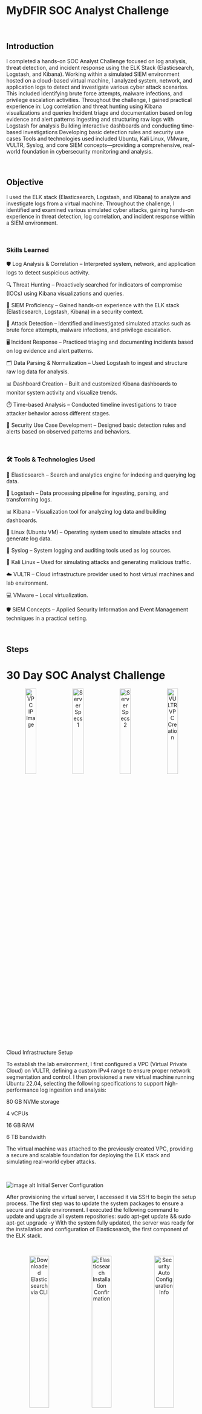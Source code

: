 # MyDFIR SOC Analyst Challenge

<br>

## Introduction

I completed a hands-on SOC Analyst Challenge focused on log analysis, threat detection, and incident response using the ELK Stack (Elasticsearch, Logstash, and Kibana). Working within a simulated SIEM environment hosted on a cloud-based virtual machine, I analyzed system, network, and application logs to detect and investigate various cyber attack scenarios. This included identifying brute force attempts, malware infections, and privilege escalation activities. Throughout the challenge, I gained practical experience in:
Log correlation and threat hunting using Kibana visualizations and queries
Incident triage and documentation based on log evidence and alert patterns
Ingesting and structuring raw logs with Logstash for analysis
Building interactive dashboards and conducting time-based investigations
Developing basic detection rules and security use cases
Tools and technologies used included Ubuntu, Kali Linux, VMware, VULTR, Syslog, and core SIEM concepts—providing a comprehensive, real-world foundation in cybersecurity monitoring and analysis.

<br>

## Objective

I used the ELK stack (Elasticsearch, Logstash, and Kibana) to analyze and investigate logs from a virtual machine. Throughout the challenge, I identified and examined various simulated cyber attacks, gaining hands-on experience in threat detection, log correlation, and incident response within a SIEM environment.

<br>

### Skills Learned

🛡️ Log Analysis & Correlation – Interpreted system, network, and application logs to detect suspicious activity.

🔍 Threat Hunting – Proactively searched for indicators of compromise (IOCs) using Kibana visualizations and queries.

🧠 SIEM Proficiency – Gained hands-on experience with the ELK stack (Elasticsearch, Logstash, Kibana) in a security context.

🚨 Attack Detection – Identified and investigated simulated attacks such as brute force attempts, malware infections, and privilege escalation.

🖥️ Incident Response – Practiced triaging and documenting incidents based on log evidence and alert patterns.

🗂️ Data Parsing & Normalization – Used Logstash to ingest and structure raw log data for analysis.

📊 Dashboard Creation – Built and customized Kibana dashboards to monitor system activity and visualize trends.

⏱️ Time-based Analysis – Conducted timeline investigations to trace attacker behavior across different stages.

🧰 Security Use Case Development – Designed basic detection rules and alerts based on observed patterns and behaviors.

<br>

### 🛠️ Tools & Technologies Used

🔎 Elasticsearch – Search and analytics engine for indexing and querying log data.

🔄 Logstash – Data processing pipeline for ingesting, parsing, and transforming logs.

📊 Kibana – Visualization tool for analyzing log data and building dashboards.

🐧 Linux (Ubuntu VM) – Operating system used to simulate attacks and generate log data.

📝 Syslog – System logging and auditing tools used as log sources.

🎯 Kali Linux – Used for simulating attacks and generating malicious traffic.

☁️ VULTR – Cloud infrastructure provider used to host virtual machines and lab environment.

💻 VMware – Local virtualization.

🛡️ SIEM Concepts – Applied Security Information and Event Management techniques in a practical setting.

<br>

## Steps
# 30 Day SOC Analyst Challenge

<p align="center">
  <img src="https://github.com/TylerTweedie/MyDFIR-SOC-analyst/blob/main/Day%203%20VPC%20IP%20172.31.0.3.png?raw=true" alt="VPC IP Image" width="24%" />
  <img src="https://github.com/TylerTweedie/MyDFIR-SOC-analyst/blob/main/VPC%20Server%20Specs.png?raw=true" alt="Server Specs 1" width="24%" />
  <img src="https://github.com/TylerTweedie/MyDFIR-SOC-analyst/blob/main/VPC%20Server%20Specs.png?raw=true" alt="Server Specs 2" width="24%" />
  <img src="https://github.com/TylerTweedie/MyDFIR-SOC-analyst/blob/main/VULTR%20VPC%20Creation.png?raw=true" alt="VULTR VPC Creation" width="24%" />
</p>

Cloud Infrastructure Setup

To establish the lab environment, I first configured a VPC (Virtual Private Cloud) on VULTR, defining a custom IPv4 range to ensure proper network segmentation and control. I then provisioned a new virtual machine running Ubuntu 22.04, selecting the following specifications to support high-performance log ingestion and analysis:

80 GB NVMe storage

4 vCPUs

16 GB RAM

6 TB bandwidth

The virtual machine was attached to the previously created VPC, providing a secure and scalable foundation for deploying the ELK stack and simulating real-world cyber attacks.

<br>

![image alt](https://github.com/TylerTweedie/MyDFIR-SOC-analyst/blob/main/repositories%20updated.png?raw=true)
Initial Server Configuration

After provisioning the virtual server, I accessed it via SSH to begin the setup process. The first step was to update the system packages to ensure a secure and stable environment. I executed the following command to update and upgrade all system repositories:
sudo apt-get update && sudo apt-get upgrade -y
With the system fully updated, the server was ready for the installation and configuration of Elasticsearch, the first component of the ELK stack.

<br>

<p align="center">
  <img src="https://github.com/TylerTweedie/MyDFIR-SOC-analyst/blob/main/Day%203%20Downloaded%20elastic%20search%20via%20CLI.png?raw=true" alt="Downloaded Elasticsearch via CLI" width="32%" />
  <img src="https://github.com/TylerTweedie/MyDFIR-SOC-analyst/blob/main/Day%203%20Elastic%20search%20install%20confirmation%20and%20version.png?raw=true" alt="Elasticsearch Installation Confirmation" width="32%" />
  <img src="https://github.com/TylerTweedie/MyDFIR-SOC-analyst/blob/main/Day%203%20obtaining%20security%20auto%20configuration%20information%20.png?raw=true" alt="Security Auto Configuration Info" width="32%" />
</p>

Elasticsearch Installation and Configuration

To begin setting up the ELK stack, I installed Elasticsearch on my Ubuntu virtual machine. I navigated to the official Elasticsearch downloads page, selected the appropriate .deb package for x86_64 architecture, and copied the download link.
Using PowerShell and wget, I initiated the download directly onto the server:
wget elasticsearch-8.15.0-amd64.deb After confirming the successful download with the ls command, I proceeded with the installation: At the time of this project, version 8.15 of Elasticsearch was the latest available. Upon installation, Elasticsearch automatically generated security configuration details, including the superuser password and enrollment tokens. I securely stored this information for use in securing the stack and enabling authentication features.
This marked the foundation for configuring the rest of the ELK stack, beginning with fine-tuning the elasticsearch.yml file and setting up network access.

<br>

<p align="center">
  <img src="https://github.com/TylerTweedie/MyDFIR-SOC-analyst/blob/main/Day%203%20-Elastic%20Search%20.yml%20file.png?raw=true" alt="Elasticsearch YAML Configuration" width="32%" />
  <img src="https://github.com/TylerTweedie/MyDFIR-SOC-analyst/blob/main/Day%203%20-%20Obtaining%20Public%20IP%20address%20149.248.61.82:23%20for%20elastic%20search%20instance.png?raw=true" alt="Obtaining Public IP" width="32%" />
  <img src="https://github.com/TylerTweedie/MyDFIR-SOC-analyst/blob/main/Day%203-Adding%20public%20IP%20address%20and%20http%20port.png?raw=true" alt="Public IP and Port Configuration" width="32%" />
</p>

Elasticsearch .yml Configuration

After completing the installation of Elasticsearch, I configured the elasticsearch.yml file using the nano text editor. In the configuration file, I uncommented and updated the network.host setting to use the server’s public IP address (149.248.61.82) and confirmed that the http.port was set to the default value of 9200. These changes enabled Elasticsearch to accept remote connections, allowing seamless integration with Kibana and other tools. I then saved the file and restarted the Elasticsearch service to apply the new settings.

<br>

![image alt](https://github.com/TylerTweedie/MyDFIR-SOC-analyst/blob/main/Day%204%20-%20Creating%20a%20firewall%20group.png?raw=true)
Implemented SSH Firewall Group for Enhanced Security on VULTR Virtual Machine

I implemented a custom firewall group on VULTR to restrict SSH access exclusively to my personal IP address. By applying this firewall group to my virtual machine, I significantly enhanced its security by limiting remote access and reducing potential attack vectors. This measure effectively prevented unauthorized connections and strengthened the overall security posture of the virtual machine

<br>

![image alt](https://github.com/TylerTweedie/MyDFIR-SOC-analyst/blob/main/Day%204-%20Starting%20up%20elastic%20search%20service.png?raw=true)
Elastic search deployment

I deployed and started the Elasticsearch service using PowerShell by executing key system commands. First, I reloaded the systemd manager configuration with systemctl daemon-reload. Then, I enabled the Elasticsearch service to start on boot using systemctl enable elasticsearch.service. Finally, I started the service with systemctl start elasticsearch.service. To verify that the service was running correctly, I checked its status with systemctl status elasticsearch.service and confirmed it was active and running.

<br>

![image alt](https://github.com/TylerTweedie/MyDFIR-SOC-analyst/blob/main/Day%204%20-%20Downloading%20Kibana%20via%20CLI.png?raw=true)

<br>

<p align="center">
  <img src="https://github.com/TylerTweedie/MyDFIR-SOC-analyst/blob/main/Day%204%20-%20Kibana%20installed%20and%20version.png?raw=true" alt="Kibana Installed and Version" width="32%" />
  <img src="https://github.com/TylerTweedie/MyDFIR-SOC-analyst/blob/main/Day%204%20-%20Kibana%20successfully%20installed.png?raw=true" alt="Kibana Successfully Installed" width="32%" />
  <img src="https://github.com/TylerTweedie/MyDFIR-SOC-analyst/blob/main/Day%204%20-%20allowing%20server%20port%20and%20server%20Host%20to%20be%20public%20IP%20instead%20of%20local%20host%20on%20Kibana%20server.png?raw=true" alt="Kibana Server Host Configuration" width="32%" />
  <img src="https://github.com/TylerTweedie/MyDFIR-SOC-analyst/blob/main/Day%204%20-%20Kibana%20running%20successfully.png?raw=true" alt="Kibana Running Successfully" width="32%" />
</p>

Kibana Installation and Configuration

Following the successful setup of Elasticsearch, I proceeded to install Kibana on the same Ubuntu virtual machine to continue building the ELK stack. I visited the official Kibana downloads page and selected the appropriate .deb package for x86_64 architecture. Using PowerShell and the wget command, I downloaded the installer directly to the server by referencing the link for version 8.15.0, which was the latest available at the time. After confirming the download using the ls command, I installed the package with dpkg.
Once installed, Kibana generated its own set of security credentials, including an enrollment token used to establish a secure connection with the Elasticsearch instance. I enrolled Kibana using this token and configured the kibana.yml file to define server host settings and enable encrypted communication. After finalizing the configuration, I started the Kibana service and confirmed it was running and accessible through the browser, completing another essential step in the ELK stack deployment.

<br>

<p align="center">
  <img src="https://github.com/TylerTweedie/MyDFIR-SOC-analyst/blob/main/Day%204%20-%20binaries%20for%20Elastic%20Search%20need%20enrollement%20token.png?raw=true" alt="Elasticsearch Binaries for Enrollment Token" width="32%" />
  <img src="https://github.com/TylerTweedie/MyDFIR-SOC-analyst/blob/main/Day%204%20-%20Trouble%20shooting%20checking%20if%20services%20are%20active.png?raw=true" alt="Troubleshooting Active Services" width="32%" />
  <img src="https://github.com/TylerTweedie/MyDFIR-SOC-analyst/blob/main/Day%204%20-%20added%20ufw%20to%20allow%205601%20-%20Added%20rule%20to%20firewall%20for%20port%205601.png?raw=true" alt="UFW Rule for Port 5601" width="32%" />
</p>

Generating Elasticsearch Enrollment Token for Kibana Access

To enable secure access to Kibana, I first retrieved the Elasticsearch enrollment token specifically scoped for Kibana. I navigated to the Elasticsearch binary directory using cd /usr/share/elasticsearch/bin and listed the available binaries with ls to verify the correct path.
Next, I generated the enrollment token by running the command ./elasticsearch-create-enrollment-token --scope kibana. This created a unique token required for securely connecting Kibana to Elasticsearch.
After copying the generated token, I accessed the Kibana interface via its web address at http://149.248.61.82:5601, where I was prompted to paste the enrollment token. This step successfully established a secure link between Kibana and Elasticsearch, completing the initial authentication setup for the Kibana dashboard.
To make Kibana accessible externally, I added a UFW rule to allow incoming traffic on port 5601, which is the default port used by Kibana. This ensured that I could securely access the Kibana UI from a remote browser.

<br>

<p align="center">
  <img src="https://github.com/TylerTweedie/MyDFIR-SOC-analyst/blob/main/Day%204%20-%20added%20enrollment%20token%20for%20Elastic%20search%20and%20now%20verifying%20Kibana.png?raw=true" alt="Enrollment Token and Kibana Verification" width="32%" />
  <img src="https://github.com/TylerTweedie/MyDFIR-SOC-analyst/blob/main/Day%204%20-sucessfully%20logged%20in-%20homepage%20of%20Elastic%20search.png?raw=true" alt="Successfully Logged In - Elasticsearch Homepage" width="32%" />
</p>

Completing Kibana Setup with Verification Code and Superuser Authentication

After submitting the enrollment token to connect Kibana to Elasticsearch, I proceeded to retrieve the Kibana verification code required to complete the setup. I navigated to the Kibana binary directory by running cd /usr/share/kibana/bin, then used ls to confirm the available binaries.
To generate the verification code, I executed the ./kibana-verification-code command, which returned a unique six-digit code. This code was then entered into the Kibana web interface to verify the instance.
Following verification, I entered the superuser credentials that were generated during the initial Elasticsearch installation and stored securely earlier in the process. Once authenticated, I successfully accessed the Kibana dashboard—marking the completion of the ELK stack’s core setup.

<br>

<p align="center">
  <img src="https://github.com/TylerTweedie/MyDFIR-SOC-analyst/blob/main/Day%205%20-%20Deployed%20windows%20server.png?raw=true" alt="Deployed Windows Server" width="32%" />
  <img src="https://github.com/TylerTweedie/MyDFIR-SOC-analyst/blob/main/Day%205%20-%20Logs%20for%20windows%20server%20.png?raw=true" alt="Logs for Windows Server" width="32%" />
</p>

Deployed Windows Server with Remote Desktop Access on VULTR

I provisioned a new cloud-based Windows Server on VULTR, selecting Windows Server 2022 Standard (x64) as the operating system. The server was configured with 1 vCPU, 2 GB of memory, 50 GB SSD storage, and 2 TB of bandwidth, providing a lightweight yet capable environment for remote access and monitoring.
After deployment, I accessed the server using Remote Desktop Protocol (RDP) by entering its public IP address into the Remote Desktop client. Upon connection, I received the login credentials from the VULTR dashboard and successfully authenticated.
With RDP now exposed to the internet, this setup confirms that the Windows Server is live and accessible remotely. I plan to begin capturing and analyzing incoming RDP login attempts as part of a broader effort to monitor external threat activity and study real-world attack behavior.

<br>

<p align="center">
  <img src="https://github.com/TylerTweedie/MyDFIR-SOC-analyst/blob/main/Day%207%20-%20Adding%20Fleet%20server.png?raw=true" alt="Adding Fleet Server" width="32%" />
  <img src="https://github.com/TylerTweedie/MyDFIR-SOC-analyst/blob/main/Day%207%20-%20configuring%20fleet%20server.png?raw=true" alt="Configuring Fleet Server" width="32%" />
  <img src="https://github.com/TylerTweedie/MyDFIR-SOC-analyst/blob/main/Day%207%20-%20adding%20fleet%20server%20to%20centralized%20host.png?raw=true" alt="Adding Fleet Server to Centralized Host" width="32%" />
  <img src="https://github.com/TylerTweedie/MyDFIR-SOC-analyst/blob/main/Day%207%20-%20successfully%20added%20Fleet%20server.png?raw=true" alt="Successfully Added Fleet Server" width="32%" />
</p>

Deploying and Connecting a Fleet Server to Elasticsearch

I deployed a new virtual machine on VULTR, selecting Ubuntu 22.04 LTS x64 as the operating system. The server was configured with 1 vCPU, 4 GB of memory, 30 GB NVMe storage, and 4 TB of bandwidth. I named this instance Fleet Server in VULTR, as it will be used to integrate with my Elasticsearch environment.
To connect it to Elasticsearch, I navigated to the Fleet section within Kibana and initiated the process to add a new Fleet Server. I assigned it the same name used in VULTR for consistency and entered the server’s public IP address, https://216.128.181.159, as the host URL.
I then accessed the Fleet Server remotely by launching my Windows Server instance, opening PowerShell, and connecting via SSH using the command ssh root@216.128.181.159. After entering the root password, I successfully logged into the server.

The final step in this phase was to update the system packages. I ran apt-get update && apt-get upgrade -y to ensure the server was fully up to date before proceeding with the Elastic Agent installation.
During the agent enrollment process, I encountered a connection issue. After troubleshooting, I identified that port 9200—used by Elasticsearch—was not open on the ELK server. I resolved this by allowing the port through the firewall with ufw allow 9200. This change enabled a successful connection, and the Elastic Agent was installed and enrolled without any further issues.

<br>

<p align="center">
  <img src="https://github.com/TylerTweedie/MyDFIR-SOC-analyst/blob/main/Day%207%20-%20Installing%20Elastic%20search%20via%20Powershell%20on%20windows%20server.png?raw=true" alt="Installing Elasticsearch via PowerShell on Windows Server" width="32%" />
  <img src="https://github.com/TylerTweedie/MyDFIR-SOC-analyst/blob/main/Day%207%20Failed%20to%20enroll%20request%20to%20fleet%20server%20.png?raw=true" alt="Failed to Enroll Agent to Fleet Server" width="32%" />
  <img src="https://github.com/TylerTweedie/MyDFIR-SOC-analyst/blob/main/Day%207%20-%20successful%20after%20ufw%20allow%208220%20and%20443%20-%20allowing%20correct%20port%20and%20changing%20fleet%20server%20in%20Elastic%20search%20to%208220%20and%20--insecure%20to%20sign%20certificate.png?raw=true" alt="Successful Installation After UFW and --insecure Fix" width="32%" />
</p>

Installing the Elastic Agent on the Windows Server

I began by launching PowerShell as an Administrator on the Windows Server to install the Elastic Agent. During the installation process, I encountered connectivity issues that required troubleshooting.
Initially, I modified the Fleet Server firewall settings to allow traffic on port 8220 by running ufw allow 8220, and also opened port 443. Despite this, the installation still failed due to port conflicts. Upon further investigation, I discovered that the Fleet Server’s expected communication port needed to be changed from 443 to 8220. 
I updated both the Fleet Server configuration and the PowerShell installation command accordingly. After this adjustment, a new error appeared stating that the certificate was signed by an unknown authority. To bypass this, I reran the installation command with the --insecure flag, which allowed the Elastic Agent to install successfully.

<br>

<p align="center">
  <img src="https://github.com/TylerTweedie/MyDFIR-SOC-analyst/blob/main/Day%209%20-%20extracting%20Sysmon%20file%20on%20windows%20server.png?raw=true" alt="Extracting Sysmon Files" width="32%" />
  <img src="https://github.com/TylerTweedie/MyDFIR-SOC-analyst/blob/main/Day%209%20-%20Sysmon%20Config%20file%20.png?raw=true" alt="Sysmon Config File" width="32%" />
  <img src="https://github.com/TylerTweedie/MyDFIR-SOC-analyst/blob/main/Day%209%20Directory%20where%20sysmon%20is%20located%20in%20powershell.png?raw=true" alt="Sysmon Directory in PowerShell" width="32%" />
</p>

<p align="center">
  <img src="https://github.com/TylerTweedie/MyDFIR-SOC-analyst/blob/main/Day%209%20-%20flags%20for%20installing%20Sysmon.png?raw=true" alt="Sysmon Install Flags" width="24%" />
  <img src="https://github.com/TylerTweedie/MyDFIR-SOC-analyst/blob/main/Day%209%20-%20Sysmon%20successfully%20running.png?raw=true" alt="Sysmon Successfully Running" width="24%" />
  <img src="https://github.com/TylerTweedie/MyDFIR-SOC-analyst/blob/main/Day%209%20-%20Sysmon%20events%20created.png?raw=true" alt="Sysmon Event Logs" width="24%" />
  <img src="https://github.com/TylerTweedie/MyDFIR-SOC-analyst/blob/main/Day%2010%20-%20Windows%20Sysmon%20integration.png?raw=true" alt="Windows Sysmon Integration" width="24%" />
</p>

Installing and Configuring Sysmon on Windows

To begin monitoring detailed system activity, I installed and configured Sysmon (System Monitor) on my Windows Server.
First, I connected to the machine via Remote Desktop Protocol (RDP) and downloaded Sysmon v15.15. After extracting the archive, I verified the presence of the three core binaries: Sysmon.exe, Sysmon64.exe, and SysmonDrv.sys.
Next, I visited GitHub to retrieve a community-recommended Sysmon configuration file. I chose the widely used Olaf Hartong Sysmon config, navigated to the sysmonconfig.xml, selected the raw view, and saved the file into the same directory where the Sysmon binaries were located.
With the setup files in place, I launched PowerShell as Administrator, navigated to the Sysmon directory using cd, and verified the contents with dir. I then installed Sysmon by running .\Sysmon64.exe -i sysmonconfig.xml.
After installation, I confirmed that Sysmon was running by checking the Services panel and opening Event Viewer to verify that logs were actively being generated under the Microsoft-Windows-Sysmon/Operational log.
Sysmon is now successfully installed and integrated with a structured configuration, enabling advanced monitoring and event logging for future threat detection.

<br>

Sysmon
<p align="center">
  <img src="https://github.com/TylerTweedie/MyDFIR-SOC-analyst/blob/main/Day%2010%20-%20events%20under%20winlog.event_id.png?raw=true" alt="Events Under winlog.event_id" width="32%" />
  <img src="https://github.com/TylerTweedie/MyDFIR-SOC-analyst/blob/main/Day%2010%20-%20confirmation%20sysmon%20is%20being%20ingested.png?raw=true" alt="Sysmon Ingestion Confirmed" width="32%" />
</p>
Windows Defender
<p align="center">
  <img src="https://github.com/TylerTweedie/MyDFIR-SOC-analyst/blob/main/Day%2010%20-%20microsoft%20defender%20logs%20integrated.png?raw=true" alt="Microsoft Defender Logs Integrated" width="32%" />
  <img src="https://github.com/TylerTweedie/MyDFIR-SOC-analyst/blob/main/Day%2010%2012%2027%20-%20Microsoft%20windows%20defender%20confirmation%20.png?raw=true" alt="Windows Defender Ingestion Confirmed" width="32%" />
  <img src="https://github.com/TylerTweedie/MyDFIR-SOC-analyst/blob/main/Day%2010%20-%20Now%20able%20to%20see%20logs-%20changed%20firewall%20rule%20for%209200%20on%20VULTR.png?raw=true" alt="Logs Visible After Firewall Change" width="32%" />
</p>

Adding Sysmon and Windows Defender Logs to Elastic via Windows Integration

To enhance visibility into endpoint activity, I integrated both Sysmon and Windows Defender logs into my Elastic environment using custom Windows event log settings.
I started by accessing Event Viewer on my Windows Server and navigating to: Applications and Services Logs > Microsoft > Windows > Sysmon > Operational.I opened the Properties panel and copied the channel name:Microsoft-Windows-Sysmon/Operational.

In Kibana, under the Windows integration policy, I added a custom event log with that channel name and labeled the integration clearly for Sysmon. I kept the remaining default settings and saved the changes to the existing policy.
Next, I repeated the process for Windows Defender logs. From Event Viewer, I copied the Defender channel name and created another custom log entry. This time, I specified event IDs 1116, 1117, and 5001, which correspond to real-time threat detection and remediation events. These were also added to the existing Windows integration policy.To ensure all Windows events were being captured, I included the field winlog.event_id: * to collect any event ID that exists, providing broader coverage.
After saving and deploying the changes, I restarted the Elastic Agent via the Services panel on the Windows Server. Initially, I noticed that CPU and memory metrics were showing as "N/A", indicating a connection issue. To resolve this, I modified my VULTR firewall group and allowed TCP port 9200—used by Elasticsearch. Once this was configured, metric data such as CPU and memory began appearing correctly, confirming successful integration and data flow.

<br>

![image alt](https://github.com/TylerTweedie/MyDFIR-SOC-analyst/blob/main/Day%2012%20-%20Ubuntu%20server%20install.png?raw=true)
Setting Up Ubuntu 24.04 LTS for Authentication Log Monitoring

I deployed a new Ubuntu 24.04 LTS x64 server to collect and analyze authentication logs. After launching the server, I updated the system repositories and packages using apt update && apt upgrade to ensure the environment was fully up to date.
To begin generating log data, I navigated to the /var/log/ directory and used cat auth.log to view the contents of the authentication log. This file captures all login-related events, including failed SSH login attempts, which are critical for monitoring brute-force attacks or unauthorized access attempts.
By intentionally testing failed SSH logins, I confirmed that the system was properly logging authentication failures. These logs will later be ingested into my Elastic Stack for further analysis and correlation.

<br>

<p align="center">
  <img src="https://github.com/TylerTweedie/MyDFIR-SOC-analyst/blob/main/Day%2013%20-%20linux%20integration.png?raw=true" alt="Linux Integration" width="45%" />
  <img src="https://github.com/TylerTweedie/MyDFIR-SOC-analyst/blob/main/Day%2013%20-%20%20adding%20Ubuntu%20Agent.png?raw=true" alt="Adding Ubuntu Agent" width="45%" />
</p>
<p align="center">
  <img src="https://github.com/TylerTweedie/MyDFIR-SOC-analyst/blob/main/Day%2013%20-%20filtering%20logs%20for%20Linux%20machine.png?raw=true" alt="Filtering Logs for Linux Machine" width="45%" />
  <img src="https://github.com/TylerTweedie/MyDFIR-SOC-analyst/blob/main/Day%2013%20-%20Authentication%20failures%20from%20170.231.48.3%20.png?raw=true" alt="Authentication Failures from IP" width="45%" />
</p>

I deployed an Ubuntu 24.04 LTS server and began the Elastic Agent integration by first connecting via SSH. To prepare the system, I updated the repositories and upgraded existing packages by running sudo apt update && sudo apt upgrade -y. After downloading the Elastic Agent Linux package from the official Elastic downloads page, I extracted the archive using tar -xzf elastic-agent-<version>-linux-x86_64.tar.gz and navigated into the extracted directory.
To enroll the agent with the Fleet Server, I ran the enrollment command with my Fleet Server URL and enrollment token: sudo ./elastic-agent enroll https://216.128.181.159:8220 <ENROLLMENT_TOKEN> --insecure. I included the --insecure flag to bypass certificate validation errors that occurred during enrollment.
Once enrolled, I enabled and started the Elastic Agent service by running sudo systemctl enable elastic-agent followed by sudo systemctl start elastic-agent. I verified the agent’s status using sudo systemctl status elastic-agent to ensure it was running correctly.
Finally, to allow the Fleet Server to communicate with the agent, I updated the firewall rules by adding a UFW rule to allow TCP traffic on port 8220 with the command sudo ufw allow 8220/tcp. After these steps, my Ubuntu server was successfully integrated into the Elastic Stack and ready to send logs to the Fleet Server.

<br>

<p align="center">
  <img src="https://github.com/TylerTweedie/MyDFIR-SOC-analyst/blob/main/Day%2014%20-%20Failed%20events.png?raw=true" alt="Failed Events" width="23%" />
  <img src="https://github.com/TylerTweedie/MyDFIR-SOC-analyst/blob/main/Day%2014%20-%20Defining%20the%20query%20.png?raw=true" alt="Defining the Query" width="23%" />
  <img src="https://github.com/TylerTweedie/MyDFIR-SOC-analyst/blob/main/Day%2014%20-%20added%20query%20and%20added%20field%20in%20for%20map.png?raw=true" alt="Added Query and Field for Map" width="23%" />
  <img src="https://github.com/TylerTweedie/MyDFIR-SOC-analyst/blob/main/Day%2014%20-%20troubleshot%20by%20adding%20by%20iso%20code%20.png?raw=true" alt="Troubleshot by Adding ISO Code" width="23%" />
</p>
Viewing the maps of where attackers are

I am now able to view security alert logs generated by my Linux machine by applying filters in the Elastic Stack. Specifically, I focus on filtering failed login attempts by user and source IP. To proactively monitor these events, I created an alert rule named Brute Force Activity.
Next, I visualized the geographic locations of these attacks by creating a map. Using Kibana Query Language (KQL), I filtered the map data with queries such as system.auth.ssh.event: * and system.auth.ssh.event: Failed combined with the agent name corresponding to my Linux machine.
To build the map, I added a choropleth layer, using the EMS (Elastic Maps Service) world boundaries as the base. I then selected the appropriate data view and joined it on the field source.geo.country_iso_code to generate a clear, visual representation of where the brute force attempts are occurring globally.

<br>

<p align="center">
  <img src="https://github.com/TylerTweedie/MyDFIR-SOC-analyst/blob/main/Day%2016%20filtering%20for%20Event%20codes%204625-%20might%20be%20where%20I%20screwed%20up%20space%20after%20colon%20I%20believe.png?raw=true" alt="Filtering for Event Code 4625" width="19%" />
  <img src="https://github.com/TylerTweedie/MyDFIR-SOC-analyst/blob/main/Day%2016%20-%20First%20alert%20after%20making%20rule.png?raw=true" alt="First Alert After Making Rule" width="19%" />
  <img src="https://github.com/TylerTweedie/MyDFIR-SOC-analyst/blob/main/Day%2016%20-%20Creating%20a%20rule%20to%20see%20failed%20authentiations%20for%20Root.png?raw=true" alt="Creating Rule for Failed Authentications for Root" width="19%" />
  <img src="https://github.com/TylerTweedie/MyDFIR-SOC-analyst/blob/main/Day%2016%20-%20Rule%20created.png?raw=true" alt="Rule Created" width="19%" />
  <img src="https://github.com/TylerTweedie/MyDFIR-SOC-analyst/blob/main/Day%2016%20-%20Rule%20for%20administrator%20and%204625%20event%20code.png?raw=true" alt="Rule for Administrator and Event Code 4625" width="19%" />
</p>

Failed authentication rules for Ubuntu and windows server

I am now focusing on setting up alerts for both my Windows server and Ubuntu machines to enhance monitoring and security. Specifically, I am creating alert rules to detect failed authentication attempts for critical accounts — monitoring failed login attempts from the root user on the Ubuntu server and the Administrator account on the Windows server. These rules will help me quickly identify potential unauthorized access attempts across both environments.

<br>

<p align="center">
  <img src="https://github.com/TylerTweedie/MyDFIR-SOC-analyst/blob/main/Day%2017%20-%20failed%20RDP%20authentication%20map.png?raw=true" alt="Failed RDP Authentication Map" width="32%" />
  <img src="https://github.com/TylerTweedie/MyDFIR-SOC-analyst/blob/main/Day%2017%20-%20Creating%20a%20table%20by%20dropping%20filters%20.png?raw=true" alt="Creating a Table by Dropping Filters" width="32%" />
  <img src="https://github.com/TylerTweedie/MyDFIR-SOC-analyst/blob/main/Day%2017%20-%20changed%20to%20top%2010%20values%20for%20user.name%20source%20IP%20and%20source%20Geo.png?raw=true" alt="Top 10 Values for User, IP, Geo" width="32%" />
</p>

Now its time to do RDP authentications
Next, I created a map visualizing failed RDP authentication attempts, followed by a table filtered to show the top three values for username, timestamp, country, and the count of records.

<br>

<p align="center">
  <img src="https://github.com/TylerTweedie/MyDFIR-SOC-analyst/blob/main/Day%2020%20-%20Installing%20Kali%20Linux.png?raw=true" alt="Installing Kali Linux" width="48%" />
  <img src="https://github.com/TylerTweedie/MyDFIR-SOC-analyst/blob/main/Day%2020%20-%20Successfully%20SSH%20into%20Mythic%20or%20Kali.png?raw=true" alt="SSH into Mythic or Kali" width="48%" />
  <img src="https://github.com/TylerTweedie/MyDFIR-SOC-analyst/blob/main/Day%2020%20-%20Mythic%20install%20via%20CLI.png?raw=true" alt="Mythic Install via CLI" width="48%" />
  <img src="https://github.com/TylerTweedie/MyDFIR-SOC-analyst/blob/main/Day%2020%20-%20Made%20Docker%20container%20.png?raw=true" alt="Made Docker Container" width="48%" />
</p>

<p align="center">
  <img src="https://github.com/TylerTweedie/MyDFIR-SOC-analyst/blob/main/Day%2020%20-%20Able%20to%20access%20Mythic%20login%20screen.png?raw=true" alt="Mythic Login Screen" width="48%" />
  <img src="https://github.com/TylerTweedie/MyDFIR-SOC-analyst/blob/main/Day%2020%20-%20sucessfully%20logged%20in%20to%20Mytic%20server.png?raw=true" alt="Successfully Logged in to Mythic Server" width="48%" />
  <img src="https://github.com/TylerTweedie/MyDFIR-SOC-analyst/blob/main/Day%2020%20-%20Mythic%20Dashboard.png?raw=true" alt="Mythic Dashboard" width="48%" />
</p>

Mythic server

Lastly, I installed Kali Linux and successfully set up Mythic by adding a Docker container. I was able to log in without issues and access the Mythic dashboard. Unfortunately, my VULTR trial expired, which prevented me from moving forward with further deployment.

## Conclusion

This project provided hands-on experience deploying and configuring key components of the ELK stack, integrating security monitoring tools like Sysmon and Elastic Agent, and setting up alerting and visualization for real-time threat detection. Despite some limitations due to trial expirations, I successfully built a foundational environment for centralized log management and security analytics.
